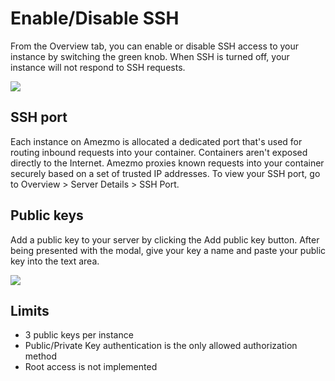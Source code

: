 # Enable/Disable SSH

From the Overview tab, you can enable or disable SSH access to your instance by switching the green knob. When SSH
is turned off, your instance will not respond to SSH requests.

<img src="/assets/SSHKeyList.png" />

## SSH port

Each instance on Amezmo is allocated a dedicated port that's used for routing inbound requests into your container.
Containers aren't exposed directly to the Internet. Amezmo proxies known requests into your container securely based on a set of trusted IP addresses. To view your SSH port,
go to Overview > Server Details > SSH Port.

## Public keys

Add a public key to your server by clicking the Add public key button. After being presented with the modal,
give your key a name and paste your public key into the text area.

<img src="/assets/SSHKeyForm.png" />

## Limits
- 3 public keys per instance
- Public/Private Key authentication is the only allowed authorization method
- Root access is not implemented
